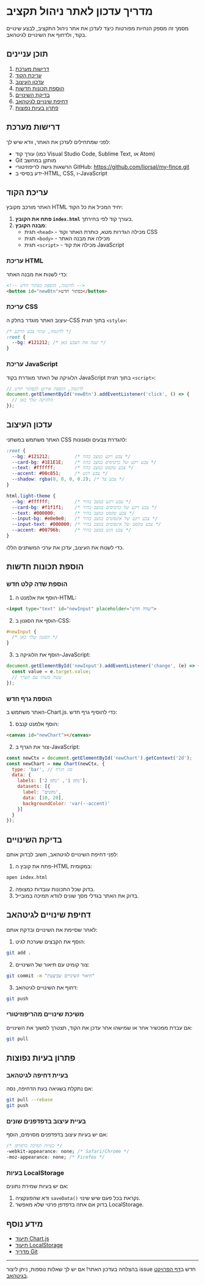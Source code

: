 # מדריך עדכון לאתר ניהול תקציב

מסמך זה מספק הנחיות מפורטות כיצד לעדכן את אתר ניהול התקציב, לבצע שינויים בקוד, ולדחוף את השינויים לגיטהאב.

## תוכן עניינים

1. [דרישות מערכת](#דרישות-מערכת)
2. [עריכת הקוד](#עריכת-הקוד)
3. [עדכון העיצוב](#עדכון-העיצוב)
4. [הוספת תכונות חדשות](#הוספת-תכונות-חדשות)
5. [בדיקת השינויים](#בדיקת-השינויים)
6. [דחיפת שינויים לגיטהאב](#דחיפת-שינויים-לגיטהאב)
7. [פתרון בעיות נפוצות](#פתרון-בעיות-נפוצות)

## דרישות מערכת

לפני שמתחילים לעדכן את האתר, וודא שיש לך:

- עורך קוד (כמו Visual Studio Code, Sublime Text, או Atom)
- Git מותקן במחשב
- הרשאות גישה לריפוזיטורי GitHub: https://github.com/liorsal/my-fince.git
- ידע בסיסי ב-HTML, CSS, ו-JavaScript

## עריכת הקוד

האתר מורכב מקובץ HTML יחיד המכיל את כל הקוד:

1. **פתח את הקובץ `index.html`** בעורך קוד לפי בחירתך.
2. **מבנה הקובץ**:
   - תגית `<head>` - מכילה הגדרות מטא, כותרת האתר וקוד CSS
   - תגית `<body>` - מכילה את מבנה האתר
   - תגית `<script>` - מכילה את קוד JavaScript

### עריכת HTML

כדי לשנות את מבנה האתר:

```html
<!-- לדוגמה, הוספת כפתור חדש -->
<button id="newBtn">כפתור חדש</button>
```

### עריכת CSS

עיצוב האתר מוגדר בחלק ה-CSS בתוך תגית `<style>`:

```css
/* לדוגמה, שינוי צבע הרקע */
:root {
  --bg: #121212; /* שנה את הצבע כאן */
}
```

### עריכת JavaScript

הלוגיקה של האתר מוגדרת בקוד JavaScript בתוך תגית `<script>`:

```javascript
// לדוגמה, הוספת אירוע לכפתור חדש
document.getElementById('newBtn').addEventListener('click', () => {
  // הלוגיקה שלך כאן
});
```

## עדכון העיצוב

האתר משתמש במשתני CSS להגדרת צבעים וסגנונות:

```css
:root {
  --bg: #121212;         /* צבע רקע במצב כהה */
  --card-bg: #1E1E1E;    /* צבע רקע של כרטיסים במצב כהה */
  --text: #ffffff;       /* צבע טקסט במצב כהה */
  --accent: #00c851;     /* צבע דגש */
  --shadow: rgba(0, 0, 0, 0.2); /* צבע צל */
}

html.light-theme {
  --bg: #ffffff;         /* צבע רקע במצב בהיר */
  --card-bg: #f1f1f1;    /* צבע רקע של כרטיסים במצב בהיר */
  --text: #000000;       /* צבע טקסט במצב בהיר */
  --input-bg: #e0e0e0;   /* צבע רקע של אינפוטים במצב בהיר */
  --input-text: #000000; /* צבע טקסט של אינפוטים במצב בהיר */
  --accent: #00796b;     /* צבע דגש במצב בהיר */
}
```

כדי לשנות את העיצוב, עדכן את ערכי המשתנים הללו.

## הוספת תכונות חדשות

### הוספת שדה קלט חדש

1. הוסף את אלמנט ה-HTML:
```html
<input type="text" id="newInput" placeholder="שדה חדש">
```

2. הוסף את הסגנון ב-CSS:
```css
#newInput {
  /* הסגנון שלך כאן */
}
```

3. הוסף את הלוגיקה ב-JavaScript:
```javascript
document.getElementById('newInput').addEventListener('change', (e) => {
  const value = e.target.value;
  // עשה משהו עם הערך
});
```

### הוספת גרף חדש

האתר משתמש ב-Chart.js. כדי להוסיף גרף חדש:

1. הוסף אלמנט קנבס:
```html
<canvas id="newChart"></canvas>
```

2. צור את הגרף ב-JavaScript:
```javascript
const newCtx = document.getElementById('newChart').getContext('2d');
const newChart = new Chart(newCtx, {
  type: 'bar', // סוג הגרף
  data: {
    labels: ['נתון 1', 'נתון 2'],
    datasets: [{
      label: 'נתונים',
      data: [10, 20],
      backgroundColor: 'var(--accent)'
    }]
  }
});
```

## בדיקת השינויים

לפני דחיפת השינויים לגיטהאב, חשוב לבדוק אותם:

1. פתח את קובץ ה-HTML במקומית:
```bash
open index.html
```

2. בדוק שכל התכונות עובדות כמצופה.
3. בדוק את האתר בגדלי מסך שונים לוודא תמיכה במובייל.

## דחיפת שינויים לגיטהאב

לאחר שסיימת את השינויים ובדקת אותם:

1. הוסף את הקבצים שערכת לגיט:
```bash
git add .
```

2. צור קומיט עם תיאור של השינויים:
```bash
git commit -m "תיאור השינויים שביצעת"
```

3. דחוף את השינויים לגיטהאב:
```bash
git push
```

### משיכת שינויים מהריפוזיטורי

אם עבדת ממכשיר אחר או שמישהו אחר עדכן את הקוד, תצטרך למשוך את השינויים:

```bash
git pull
```

## פתרון בעיות נפוצות

### בעיית דחיפה לגיטהאב

אם נתקלת בשגיאה בעת הדחיפה, נסה:

```bash
git pull --rebase
git push
```

### בעיית עיצוב בדפדפנים שונים

אם יש בעיות עיצוב בדפדפנים מסוימים, הוסף:

```css
/* בעיות תמיכה בדפדפן */
-webkit-appearance: none; /* Safari/Chrome */
-moz-appearance: none; /* Firefox */
```

### בעיות LocalStorage

אם יש בעיות שמירת נתונים:

1. ודא שהפונקציה `saveData()` נקראת בכל פעם שיש שינוי.
2. בדוק אם אתה בדפדפן פרטי שלא מאפשר LocalStorage.

## מידע נוסף

- [תיעוד Chart.js](https://www.chartjs.org/docs/latest/)
- [תיעוד LocalStorage](https://developer.mozilla.org/en-US/docs/Web/API/Window/localStorage)
- [מדריך Git](https://git-scm.com/book/en/v2)

---

בהצלחה בעדכון האתר! אם יש לך שאלות נוספות, ניתן ליצור issue חדש ב[דף הפרויקט בגיטהאב](https://github.com/liorsal/my-fince). 